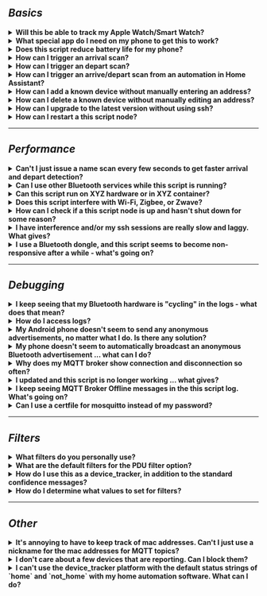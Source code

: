 ## *Basics*

<details><summary><b> Will this be able to track my Apple Watch/Smart Watch?</b></summary><p><p>

Yes, with a caveat. Many users, including myself, have successfully added Apple Watch Bluetooth addresses to the `known_static_addresses` file. In my personal experience, an Apple Watch works just fine [once it has connected to at least one other Bluetooth device, apart from your iPhone](https://github.com/andrewjfreyer/monitor#my-phone-doesnt-seem-to-automatically-broadcast-an-anonymous-bluetooth-advertisement-what-can-i-do). Other users have reported that the Apple Watch will occasionally not respond to this script. Your mileage using the Apple Watch and/or other low-power connectible Bluetooth devices may vary. I strongly recommend tracking phones.

</details>

<details><summary><b> What special app do I need on my phone to get this to work?</b></summary><p><p>

None, except in rare circumstances. The only requirement is that Bluetooth is left on. Works best with iPhones and Android phones that have peripheral mode enabled.
</details>

<details><summary><b> Does this script reduce battery life for my phone?</b></summary><p><p>

Not noticeable in my several years of using techniques similar to this.
</details>

<details><summary><b> How can I trigger an arrival scan?</b></summary><p><p>

Post a message with blank content to `monitor/scan/arrive`
</details>

<details><summary><b> How can I trigger an depart scan?</b></summary><p><p>

Post a message with blank content to `monitor/scan/depart`
</details>

<details><summary><b> How can I trigger an arrive/depart scan from an automation in Home Assistant?</b></summary><p><p>

For an automation or script (or other service trigger), use:

```yaml
  service: 'mqtt.publish'
  data:
    topic: monitor/scan/arrive
```

```yaml
  service: 'mqtt.publish'
  data:
    topic: monitor/scan/depart
```
</details>

<details><summary><b> How can I add a known device without manually entering an address?</b></summary><p><p>

Post a message with the mac address separated from an alias (optional) by a space to: `monitor/setup/add known device`
</details>

<details><summary><b> How can I delete a known device without manually editing an address?</b></summary><p><p>

Post a message with the mac address to: `monitor/setup/delete known device`
</details>

<details><summary><b> How can I upgrade to the latest version without using ssh?</b></summary><p><p>

Post a message with blank content to `monitor/scan/update` or `monitor/scan/updatebeta`
</details>

<details><summary><b> How can I restart a this script node?</b></summary><p><p>

Via command line:

```bash
sudo systemctl restart monitor
```

Or, post a message with blank content to `monitor/scan/restart`
</details>

____

## *Performance*

<details><summary><b> Can't I just issue a name scan every few seconds to get faster arrival and depart detection?</b></summary><p><p>

Yes, use periodic scanning mode with `-r`.
</details>

<details><summary><b> Can I use other Bluetooth services while this script is running?</b></summary><p><p>

No. Monitor needs exclusive use of the Bluetooth radio to function properly. This is why it is designed to run on inexpensive hardware like the Raspberry Pi Zero W.
</details>

<details><summary><b> Can this script run on XYZ hardware or in XYZ container?</b></summary><p><p>

Probably. The script has been designed to minimize dependencies as much as possible. That said, I can't guarantee or provide support to all systems.
</details>

<details><summary><b> Does this script interfere with Wi-Fi, Zigbee, or Zwave?</b></summary><p><p>

It can, if it scans too frequently, especially if you're running this script from internal Raspberry Pi radios. Try to use all techniques for reducing `name` scans, including using trigger-only depart mode `-tdr`. When in this mode, this script will never scan when all devices are home. Instead, this script will wait until a `monitor/scan/depart` message is sent. Personally, I use my front door lock as a depart scan trigger.
</details>

<details><summary><b> How can I check if a this script node is up and hasn't shut down for some reason?</b></summary><p><p>

Post a message to `monitor/scan/echo`, and you'll receive a response at the topic `$mqtt_topicpath/$mqtt_publisher_identity/echo`
</details>

<details><summary><b> I have interference and/or my ssh sessions are really slow and laggy. What gives?</b></summary><p><p>

Cheap Wi-Fi chipsets and cheap Bluetooth chipsets can perform poorly together if operated at the same time, especially on Raspberry Pi devices. If you still experience interference in your network, switching to a Wi-Fi dongle can help.
</details>

<details><summary><b> I use a Bluetooth dongle, and this script seems to become non-responsive after a while - what's going on?</b></summary><p><p>

Many Bluetooth dongles do not properly filter out duplicate advertisements, so this script gets overwhelmed trying to filter out hundreds of reports, when it expects dozens. I'm working on a solution, but for now the best option is to switch to internal Bluetooth or, alternatively, you can try another Bluetooth dongle.
</details>

___

## *Debugging*

<details><summary><b> I keep seeing that my Bluetooth hardware is "cycling" in the logs - what does that mean?</b></summary><p><p>

If more than one program or executable try to use the Bluetooth hardware at the same time, your Bluetooth hardware will report an error. To correct this error, the hardware needs to be taken offline, then brought back.
</details>

<details><summary><b> How do I access logs?</b></summary><p><p>

Run via command line and post log output to github. Else, access `journalctl` to show the most recent logs:

```bash
journalctl -u monitor -r
```
</details>

<details><summary><b> My Android phone doesn't seem to send any anonymous advertisements, no matter what I do. Is there any solution?</b></summary><p><p>

Some phones, like the LG ThinQ G7 include an option in settings to enable file sharing via bluetooth. As resported by Home Assistant forum user @jusdwy, access this option via Settings >Connected Devices > File Sharing > File Sharing ON. For other android phones, an app like [Beacon Simulator](https://play.google.com/store/apps/details?id=net.alea.beaconsimulator&hl=en_US) may be a good option. You may also be able to see more information about Bluetooth on your phone using [nRF Connect](https://play.google.com/store/apps/details?id=no.nordicsemi.android.mcp&hl=en_US).

Unfortunately, until Android OS includes at least one service that requires bluetooth peripheral mode to be enabled, Android devices will probably not advertise without an application running in the background. In short, as I understand it, Android/Google has been  slow to adopt BTLE peripheral mode as an option in addition to the default central mode. [Here is a decently comprehensive list of phones that support peripheral mode](https://altbeacon.github.io/android-beacon-library/beacon-transmitter-devices.html), should an application choose to leverage the appropriate API. It does not appear as though the native OS has an option (outside of the file sharing option mentioned above on LG phones) to enable this mode.

Unfortunately, it seems to me that absent an application causing an advertisement to send, Android users will not be able to use monitor in the same way as iOS users or beacon users.
</details>

<details><summary><b> My phone doesn't seem to automatically broadcast an anonymous Bluetooth advertisement ... what can I do?</b></summary><p><p>

Many phones will only broadcast once they have already connected to *at least one* other Bluetooth device. Connect to a speaker, a car, a headset, or `monitor.sh -c [address]` and try again.
</details>

<details><summary><b> Why does my MQTT broker show connection and disconnection so often?</b></summary><p><p>

This is normal behavior for `mosquitto_pub` - nothing to worry about.
</details>

<details><summary><b> I updated and this script is no longer working ... what gives?</b></summary><p><p>

Make sure you've updated `mosquitto` to v1.5 or higher. In order to support a wider userbase, backward compatibility for old versions of `mosquitto` was dropped. It is alos strongly recommended that you upgrade to bash 4.4+.
</details>

<details><summary><b> I keep seeing MQTT Broker Offline messages in the this script log. What's going on?</b></summary><p><p>

mosquitto fails to connect to a broker if your password has certain special characters such as: `@`, `:`,`/` - if this is the case, the easiest solution is to create a new user for this script with a different password.
</details>

<details><summary><b> Can I use a certfile for mosquitto instead of my password?</b></summary><p><p>

Yes, specify a path for `mqtt_certificate_path` in mqtt_preferences.
</details>

____

## *Filters*

<details><summary><b> What filters do you personally use?</b></summary><p><p>

```bash

#ARRIVE TRIGGER FILTER(S)
PREF_PASS_FILTER_ADV_FLAGS_ARRIVE=\"0x1a|0x1b\"
PREF_PASS_FILTER_MANUFACTURER_ARRIVE=\"Apple\"

#ARRIVE TRIGGER NEGATIVE FILTER(S)
PREF_FAIL_FILTER_MANUFACTURER_ARRIVE=\"Google|Samsung\"
PREF_FAIL_FILTER_MANUFACTURER_ARRIVE=\"NONE\"
```
</details>

<details><summary><b> What are the default filters for the PDU filter option?</b></summary><p><p>

```ADV_IND|ADV_SCAN_IND|ADV_NONCONN_IND|SCAN_RSP```
</details>

<details><summary><b> How do I use this as a device_tracker, in addition to the standard confidence messages?</b></summary><p><p>

Set the option `PREF_DEVICE_TRACKER_REPORT` in your `behavior_preferences` file to true. If it's not there, add a line like this:

```bash
PREF_DEVICE_TRACKER_REPORT=true
```

Then, an additional mqtt message will be posted to the topic branch ending in  `/device_tracker`

So, as an example for a this script node named "first floor", a device tracker configuration for Home Assistant can look like:

```yaml

device_tracker:
  - platform: mqtt
    devices:
      andrew_first_floor: 'monitor/first floor/[device address or alias]/device_tracker'
```

The standard confidence report will also send.
</details>

<details><summary><b> How do I determine what values to set for filters?</b></summary><p><p>

Try using the verbose logging option `-V` to see what this script sees when a new bluetooth device advertisement is seen. Then, power cycle the bluetooth radio on the device you'd like to track - you'll probably see a pattern develop with flags or manufacturers. Use these values to create your arrival filters!

Similarly, to set exclude filters, you can observe bluetooth traffic for a period of time to see what devices you simply do not care about seeing.
</details>

____

## *Other*

<details><summary><b> It's annoying to have to keep track of mac addresses. Can't I just use a nickname for the mac addresses for MQTT topics?</b></summary><p><p>

Yes, this is default behavior. All you have to do is provide a name next to the address in the `known_static_addresses` file. For example, if you have a known device with the mac address of 00:11:22:33:44:55 that you would like to call "Andrew's Phone":

```bash
00:11:22:33:44:55 Andrew's iPhone
```

Then restart the this script service. The script will now use "andrew_s_iphone" as the final mqtt topic path component.

***Important:***

* any entry will be made **lowercase**

* any non-digit or non-decimal character will be replaced with an underscore

The same is true for beacons in the `known_beacon_addresses` file as well:

```bash
09876543-3333-2222-1111-000000000000-9-10000 Dog
```

To disable this feature, set `PREF_ALIAS_MODE=false` in your `behavior_preferences` file.
</details>

<details><summary><b> I don't care about a few devices that are reporting. Can I block them?</b></summary><p><p>

Yes. Create a file called `address_blacklist` in your configuration directory and add the mac addresses you'd like to block (or uuid-major-minor for iBeacons) one at a time.
</details>

<details><summary><b> I can't use the device_tracker platform with the default status strings of `home` and `not_home` with my home automation software. What can I do?</b></summary><p><p>

Set these options in `behavior_preferences`:

```bash
PREF_DEVICE_TRACKER_HOME_STRING='home status string'
PREF_DEVICE_TRACKER_AWAY_STRING='away status string'
PREF_DEVICE_TRACKER_TOPIC_BRANCH='topic path for device tracker/presence tracker'
```

Examples:

Home Assistant (default):

```bash
PREF_DEVICE_TRACKER_HOME_STRING='home'
PREF_DEVICE_TRACKER_AWAY_STRING='not_home'
PREF_DEVICE_TRACKER_TOPIC_BRANCH='device_tracker'
```

SmartThings:

```bash
PREF_DEVICE_TRACKER_HOME_STRING='present'
PREF_DEVICE_TRACKER_AWAY_STRING='not present'
PREF_DEVICE_TRACKER_TOPIC_BRANCH='presence'
```

Generic:

```bash
PREF_DEVICE_TRACKER_HOME_STRING='home'
PREF_DEVICE_TRACKER_AWAY_STRING='away'
PREF_DEVICE_TRACKER_TOPIC_BRANCH='anything you like'
```

</details>

